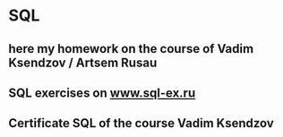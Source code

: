 # SQL

## here my homework on the course of Vadim Ksendzov / Artsem Rusau

## SQL exercises on www.sql-ex.ru

## Сertificate SQL of the course Vadim Ksendzov
